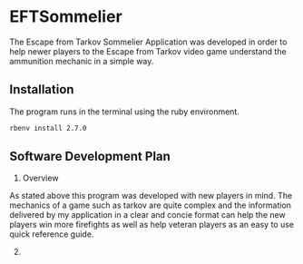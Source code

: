 # EFTSommelier

The Escape from Tarkov Sommelier Application was developed in order to help newer players to the Escape from Tarkov video game understand the ammunition mechanic in a simple way. 

## Installation
The program runs in the terminal using the ruby environment. 

```zsh 
rbenv install 2.7.0
```
## Software Development Plan 

1. Overview 

As stated above this program was developed with new players in mind. The mechanics of a game such as tarkov are quite complex and the information delivered by my application in a clear and concie format can help the new players win more firefights as well as help veteran players as an easy to use quick reference guide. 

2. 




